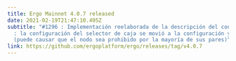 ```yaml
---
title: Ergo Mainnet 4.0.7 released
date: 2021-02-19T21:47:10.495Z
subtitle: "#1296 : Implementación reelaborada de la descripción del contenedor Docker para #856
  : la configuración del selector de caja se movió a la configuración y se revirtió el anuncio de nuevos bloques
  (puede causar que el nodo sea prohibido por la mayoría de sus pares)"
link: https://github.com/ergoplatform/ergo/releases/tag/v4.0.7
---
```

